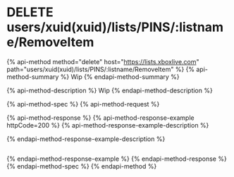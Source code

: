 # DELETE users/xuid(xuid)/lists/PINS/:listname/RemoveItem

{% api-method method="delete" host="https://lists.xboxlive.com" path="users/xuid(xuid)/lists/PINS/:listname/RemoveItem" %}
{% api-method-summary %}
Wip
{% endapi-method-summary %}

{% api-method-description %}
Wip
{% endapi-method-description %}

{% api-method-spec %}
{% api-method-request %}

{% api-method-response %}
{% api-method-response-example httpCode=200 %}
{% api-method-response-example-description %}

{% endapi-method-response-example-description %}
```

```
{% endapi-method-response-example %}
{% endapi-method-response %}
{% endapi-method-spec %}
{% endapi-method %}